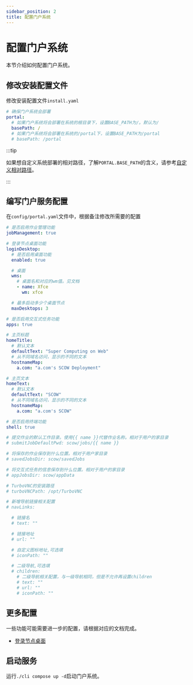 ```yaml
---
sidebar_position: 2
title: 配置门户系统
---
```


# 配置门户系统

本节介绍如何配置门户系统。

## 修改安装配置文件

修改安装配置文件`install.yaml`

```yaml title="install.yaml"
# 确保门户系统会部署
portal:
  # 如果门户系统将会部署在系统的根目录下，设置BASE_PATH为/。默认为/
  basePath: /
  # 如果门户系统将会部署在系统的/portal下，设置BASE_PATH为/portal
  # basePath: /portal
```

:::tip

如果想自定义系统部署的相对路径，了解`PORTAL.BASE_PATH`的含义，请参考[自定义相对路径](../customization/basepath.md)。

:::

## 编写门户服务配置

在`config/portal.yaml`文件中，根据备注修改所需要的配置

```yaml title="config/mis.yaml"
# 是否启用作业管理功能
jobManagement: true

# 登录节点桌面功能
loginDesktop:
  # 是否启用桌面功能
  enabled: true

  # 桌面
  wms: 
    # 桌面名和对应的wm值。见文档
    - name: Xfce
      wm: xfce

  # 最多启动多少个桌面节点
  maxDesktops: 3

# 是否启用交互式任务功能
apps: true

# 主页标题
homeTitle: 
  # 默认文本
  defaultText: "Super Computing on Web"
  # 从不同域名访问，显示的不同的文本
  hostnameMap: 
    a.com: "a.com's SCOW Deployment"

# 主页文本
homeText: 
  # 默认文本
  defaultText: "SCOW"
  # 从不同域名访问，显示的不同的文本
  hostnameMap: 
    a.com: "a.com's SCOW"

# 是否启用终端功能
shell: true

# 提交作业的默认工作目录。使用{{ name }}代替作业名称。相对于用户的家目录
# submitJobDefaultPwd: scow/jobs/{{ name }}

# 将保存的作业保存到什么位置。相对于用户家目录
# savedJobsDir: scow/savedJobs

# 将交互式任务的信息保存到什么位置。相对于用户的家目录
# appJobsDir: scow/appData

# TurboVNC的安装路径
# turboVNCPath: /opt/TurboVNC

# 新增导航链接相关配置
# navLinks:

  # 链接名
  # text: ""

  # 链接地址
  # url: ""

  # 自定义图标地址,可选填
  # iconPath: ""

  # 二级导航,可选填
  # children:
    # 二级导航相关配置，与一级导航相同，但是不允许再设置children
    # text: ""
    # url: ""
    # iconPath: ""
```

## 更多配置

一些功能可能需要进一步的配置，请根据对应的文档完成。

- [登录节点桌面](./desktop.md)

## 启动服务

运行`./cli compose up -d`启动门户系统。